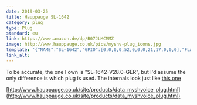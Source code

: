 ```yaml
---
date: 2019-03-25
title: Hauppauge SL-1642
category: plug
type: Plug
standard: eu
link: https://www.amazon.de/dp/B07JLMCMMZ
image: http://www.hauppauge.co.uk/pics/myshv-plug_icons.jpg
template: '{"NAME":"SL-1642","GPIO":[0,0,0,0,52,0,0,0,21,17,0,0,0],"FLAG":0,"BASE":18}' 
link_alt: 
---
```


To be accurate, the one I own is "SL-1642-V28.0-GER", but I'd assume the only difference is which plug is used. The internals look just like [this one](https://github.com/arendst/Sonoff-Tasmota/wiki/TYWE3S)

[http://www.hauppauge.co.uk/site/products/data_myshvoice_plug.html](http://www.hauppauge.co.uk/site/products/data_myshvoice_plug.html)


